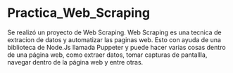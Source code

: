 # Practica_Web_Scraping
Se realizó un proyecto de Web Scraping. Web Scraping es una tecnica de extracion de datos y automatizar las paginas web. Esto con ayuda de una biblioteca de Node.Js llamada Puppeter y puede hacer varias cosas dentro de una página web, como extraer datos, tomar capturas de pantallla, navegar dentro de la página web y entre otras.
